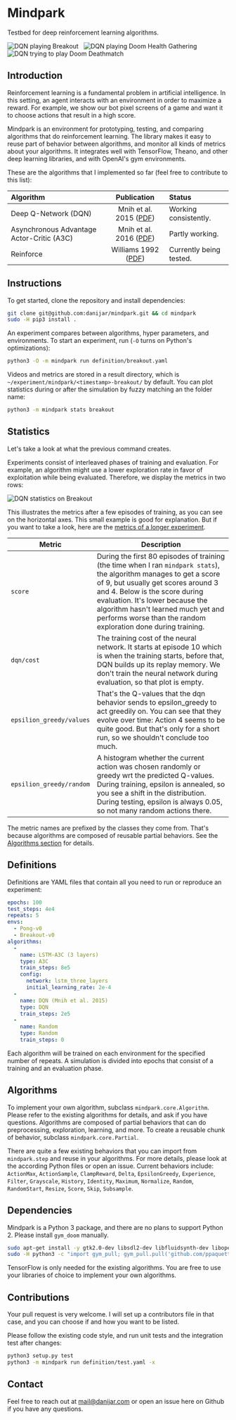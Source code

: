 Mindpark
========

Testbed for deep reinforcement learning algorithms.

![DQN playing Breakout](http://imgur.com/zmwTvUx.gif)&nbsp;&nbsp;
![DQN playing Doom Health Gathering](http://imgur.com/ADsdHUM.gif)&nbsp;&nbsp;
![DQN trying to play Doom Deathmatch](http://imgur.com/WKDVGtx.gif)

## Introduction

Reinforcement learning is a fundamental problem in artificial intelligence. In
this setting, an agent interacts with an environment in order to maximize a
reward. For example, we show our bot pixel screens of a game and want it to
choose actions that result in a high score.

Mindpark is an environment for prototyping, testing, and comparing algorithms
that do reinforcement learning. The library makes it easy to reuse part of
behavior between algorithms, and monitor all kinds of metrics about your
algorithms. It integrates well with TensorFlow, Theano, and other deep learning
libraries, and with OpenAI's gym environments.

These are the algorithms that I implemented so far (feel free to contribute to
this list):

| Algorithm | Publication | Status |
| :-------- | :---------: | :----- |
| Deep Q-Network (DQN) | Mnih et al. 2015 ([PDF][paper-dqn]) | Working consistently. |
| Asynchronous Advantage Actor-Critic (A3C) | Mnih et al. 2016 ([PDF][paper-a3c]) | Partly working. |
| Reinforce | Williams 1992 ([PDF][paper-reinforce]) | Currently being tested. |

[paper-dqn]: https://storage.googleapis.com/deepmind-data/assets/papers/DeepMindNature14236Paper.pdf
[paper-a3c]: https://arxiv.org/pdf/1602.01783v2.pdf
[paper-reinforce]: http://www-anw.cs.umass.edu/~barto/courses/cs687/williams92simple.pdf

## Instructions

To get started, clone the repository and install dependencies:

```sh
git clone git@github.com:danijar/mindpark.git && cd mindpark
sudo -H pip3 install .
```

An experiment compares between algorithms, hyper parameters, and environments.
To start an experiment, run (`-O` turns on Python's optimizations):

```sh
python3 -O -m mindpark run definition/breakout.yaml
```

Videos and metrics are stored in a result directory, which is
`~/experiment/mindpark/<timestamp>-breakout/` by default. You can plot
statistics during or after the simulation by fuzzy matching an the folder name:

```sh
python3 -m mindpark stats breakout
```

## Statistics

Let's take a look at what the previous command creates.

Experiments consist of interleaved phases of training and evaluation. For
example, an algorithm might use a lower exploration rate in favor of
exploitation while being evaluated. Therefore, we display the metrics in two
rows:

![DQN statistics on Breakout](http://i.imgur.com/eh1K0Zl.png)

This illustrates the metrics after a few episodes of training, as you can see
on the horizontal axes. This small example is good for explanation. But if you
want to take a look, here are the [metrics of a longer
experiment][metrics-long].

| Metric | Description |
| ------ | ----------- |
| `score` | During the first 80 episodes of training (the time when I ran `mindpark stats`), the algorithm manages to get a score of 9, but usually get scores around 3 and 4. Below is the score during evaluation. It's lower because the algorithm hasn't learned much yet and performs worse than the random exploration done during training. |
| `dqn/cost` | The training cost of the neural network. It starts at episode 10 which is when the training starts, before that, DQN builds up its replay memory. We don't train the neural network during evaluation, so that plot is empty. |
| `epsilion_greedy/values` | That's the Q-values that the dqn behavior sends to epsilon_greedy to act greedily on. You can see that they evolve over time: Action 4 seems to be quite good. But that's only for a short run, so we shouldn't conclude too much. |
| `epsilion_greedy/random` | A histogram whether the current action was chosen randomly or greedy wrt the predicted Q-values. During training, epsilon is annealed, so you see a shift in the distribution. During testing, epsilon is always 0.05, so not many random actions there. |

The metric names are prefixed by the classes they come from. That's because
algorithms are composed of reusable partial behaviors. See the [Algorithms
section](#algorithms) for details.

[metrics-long]: http://i.imgur.com/qZBR7nB.png

## Definitions

Definitions are YAML files that contain all you need to run or reproduce an
experiment:

```yaml
epochs: 100
test_steps: 4e4
repeats: 5
envs:
  - Pong-v0
  - Breakout-v0
algorithms:
  -
    name: LSTM-A3C (3 layers)
    type: A3C
    train_steps: 8e5
    config:
      network: lstm_three_layers
      initial_learning_rate: 2e-4
  -
    name: DQN (Mnih et al. 2015)
    type: DQN
    train_steps: 2e5
  -
    name: Random
    type: Random
    train_steps: 0
```

Each algorithm will be trained on each environment for the specified number of
repeats. A simulation is divided into epochs that consist of a training and an
evaluation phase.

## Algorithms

To implement your own algorithm, subclass `mindpark.core.Algorithm`. Please
refer to the existing algorithms for details, and ask if you have questions.
Algorithms are composed of partial behaviors that can do preprocessing,
exploration, learning, and more. To create a reusable chunk of behavior,
subclass `mindpark.core.Partial`.

There are quite a few existing behaviors that you can import from
`mindpark.step` and reuse in your algorithms. For more details, please look at
the according Python files or open an issue. Current behaviors include:
`ActionMax`, `ActionSample`, `ClampReward`, `Delta`, `EpsilonGreedy`,
`Experience`, `Filter`, `Grayscale`, `History`, `Identity`, `Maximum`,
`Normalize`, `Random`, `RandomStart`, `Resize`, `Score`, `Skip`, `Subsample`.

## Dependencies

Mindpark is a Python 3 package, and there are no plans to support Python 2.
Please install `gym_doom` manually.

```sh
sudo apt-get install -y gtk2.0-dev libsdl2-dev libfluidsynth-dev libopenal-dev libboost-all-dev
sudo -H python3 -c "import gym_pull; gym_pull.pull('github.com/ppaquette/gym-doom')"
```

TensorFlow is only needed for the existing algorithms. You are free to use your
libraries of choice to implement your own algorithms.

## Contributions

Your pull request is very welcome. I will set up a contributors file in that
case, and you can choose if and how you want to be listed.

Please follow the existing code style, and run unit tests and the integration
test after changes:

```sh
python3 setup.py test
python3 -m mindpark run definition/test.yaml -x
```

## Contact

Feel free to reach out at [mail@danijar.com](mailto:mail@danijar.com) or open
an issue here on Github if you have any questions.
